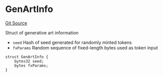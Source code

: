 # GenArtInfo
[Git Source](https://github.com/fxhash/fxhash-evm-contracts/blob/437282be235abab247d75ca27e240f794022a9e1/src/lib/Structs.sol)

Struct of generative art information
- `seed` Hash of seed generated for randomly minted tokens
- `fxParams` Random sequence of fixed-length bytes used as token input


```solidity
struct GenArtInfo {
    bytes32 seed;
    bytes fxParams;
}
```

